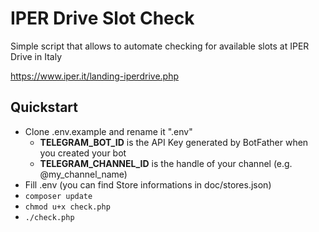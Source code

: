 # IPER Drive Slot Check
Simple script that allows to automate checking for available slots at IPER Drive in Italy

https://www.iper.it/landing-iperdrive.php

## Quickstart
* Clone .env.example and rename it ".env"
  * **TELEGRAM_BOT_ID** is the API Key generated by BotFather when you created your bot
  * **TELEGRAM_CHANNEL_ID** is the handle of your channel (e.g. @my_channel_name)
* Fill .env (you can find Store informations in doc/stores.json)
* `composer update`
* `chmod u+x check.php`
* `./check.php`



